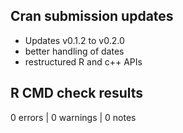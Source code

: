 ## Cran submission updates

* Updates v0.1.2 to v0.2.0
* better handling of dates
* restructured R and c++ APIs

## R CMD check results

0 errors | 0 warnings | 0 notes

